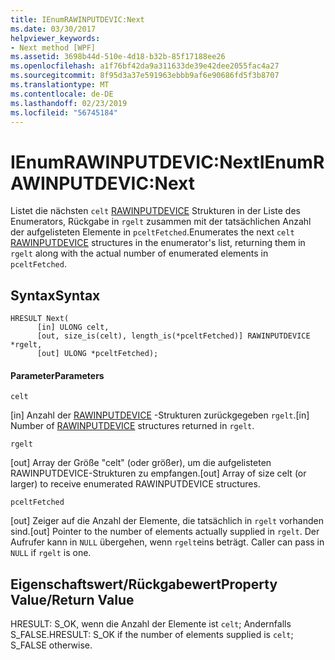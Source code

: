 ```yaml
---
title: IEnumRAWINPUTDEVIC:Next
ms.date: 03/30/2017
helpviewer_keywords:
- Next method [WPF]
ms.assetid: 3698b44d-510e-4d18-b32b-85f17188ee26
ms.openlocfilehash: a1f76bf42da9a311633de39e42dee2055fac4a27
ms.sourcegitcommit: 8f95d3a37e591963ebbb9af6e90686fd5f3b8707
ms.translationtype: MT
ms.contentlocale: de-DE
ms.lasthandoff: 02/23/2019
ms.locfileid: "56745184"
---
```

# <a name="ienumrawinputdevicnext"></a><span data-ttu-id="d6447-102">IEnumRAWINPUTDEVIC:Next</span><span class="sxs-lookup"><span data-stu-id="d6447-102">IEnumRAWINPUTDEVIC:Next</span></span>
<span data-ttu-id="d6447-103">Listet die nächsten `celt` [RAWINPUTDEVICE](/windows/desktop/api/winuser/ns-winuser-rawinputdevice) Strukturen in der Liste des Enumerators, Rückgabe in `rgelt` zusammen mit der tatsächlichen Anzahl der aufgelisteten Elemente in `pceltFetched`.</span><span class="sxs-lookup"><span data-stu-id="d6447-103">Enumerates the next `celt` [RAWINPUTDEVICE](/windows/desktop/api/winuser/ns-winuser-rawinputdevice) structures in the enumerator's list, returning them in `rgelt` along with the actual number of enumerated elements in `pceltFetched`.</span></span>  
  
## <a name="syntax"></a><span data-ttu-id="d6447-104">Syntax</span><span class="sxs-lookup"><span data-stu-id="d6447-104">Syntax</span></span>  
  
```  
HRESULT Next(  
      [in] ULONG celt,  
      [out, size_is(celt), length_is(*pceltFetched)] RAWINPUTDEVICE *rgelt,  
      [out] ULONG *pceltFetched);  
```  
  
#### <a name="parameters"></a><span data-ttu-id="d6447-105">Parameter</span><span class="sxs-lookup"><span data-stu-id="d6447-105">Parameters</span></span>  
 `celt`  
  
 <span data-ttu-id="d6447-106">[in] Anzahl der [RAWINPUTDEVICE](/windows/desktop/api/winuser/ns-winuser-rawinputdevice) -Strukturen zurückgegeben `rgelt`.</span><span class="sxs-lookup"><span data-stu-id="d6447-106">[in] Number of [RAWINPUTDEVICE](/windows/desktop/api/winuser/ns-winuser-rawinputdevice) structures returned in `rgelt`.</span></span>  
  
 `rgelt`  
  
 <span data-ttu-id="d6447-107">[out] Array der Größe "celt" (oder größer), um die aufgelisteten RAWINPUTDEVICE-Strukturen zu empfangen.</span><span class="sxs-lookup"><span data-stu-id="d6447-107">[out] Array of size celt (or larger) to receive enumerated RAWINPUTDEVICE structures.</span></span>  
  
 `pceltFetched`  
  
 <span data-ttu-id="d6447-108">[out] Zeiger auf die Anzahl der Elemente, die tatsächlich in `rgelt` vorhanden sind.</span><span class="sxs-lookup"><span data-stu-id="d6447-108">[out] Pointer to the number of elements actually supplied in `rgelt`.</span></span> <span data-ttu-id="d6447-109">Der Aufrufer kann in `NULL` übergehen, wenn  `rgelt`eins beträgt. </span><span class="sxs-lookup"><span data-stu-id="d6447-109">Caller can pass in `NULL` if `rgelt` is one.</span></span>  
  
## <a name="property-valuereturn-value"></a><span data-ttu-id="d6447-110">Eigenschaftswert/Rückgabewert</span><span class="sxs-lookup"><span data-stu-id="d6447-110">Property Value/Return Value</span></span>  
 <span data-ttu-id="d6447-111">HRESULT: S_OK, wenn die Anzahl der Elemente ist `celt`; Andernfalls S_FALSE.</span><span class="sxs-lookup"><span data-stu-id="d6447-111">HRESULT: S_OK if the number of elements supplied is `celt`; S_FALSE otherwise.</span></span>
